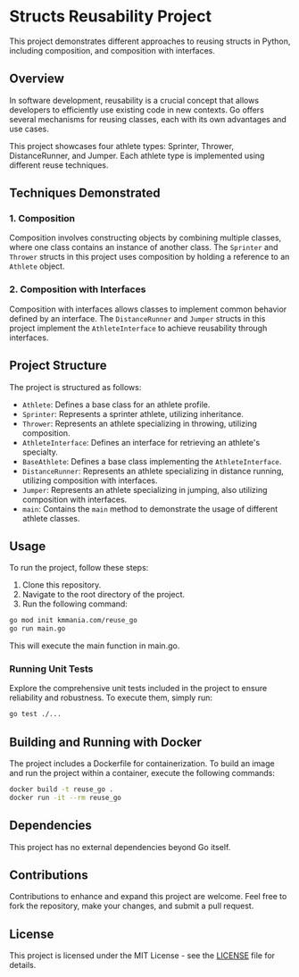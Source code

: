 # Structs Reusability Project

This project demonstrates different approaches to reusing structs in Python, including composition, and composition with interfaces.

## Overview

In software development, reusability is a crucial concept that allows developers to efficiently use existing code in new contexts. Go offers several mechanisms for reusing classes, each with its own advantages and use cases.

This project showcases four athlete types: Sprinter, Thrower, DistanceRunner, and Jumper. Each athlete type is implemented using different reuse techniques.

## Techniques Demonstrated

### 1. Composition

Composition involves constructing objects by combining multiple classes, where one class contains an instance of another class. The `Sprinter` and `Thrower` structs in this project uses composition by holding a reference to an `Athlete` object.

### 2. Composition with Interfaces

Composition with interfaces allows classes to implement common behavior defined by an interface. The `DistanceRunner` and `Jumper` structs in this project implement the `AthleteInterface` to achieve reusability through interfaces.

## Project Structure

The project is structured as follows:

- `Athlete`: Defines a base class for an athlete profile.
- `Sprinter`: Represents a sprinter athlete, utilizing inheritance.
- `Thrower`: Represents an athlete specializing in throwing, utilizing composition.
- `AthleteInterface`: Defines an interface for retrieving an athlete's specialty.
- `BaseAthlete`: Defines a base class implementing the `AthleteInterface`.
- `DistanceRunner`: Represents an athlete specializing in distance running, utilizing composition with interfaces.
- `Jumper`: Represents an athlete specializing in jumping, also utilizing composition with interfaces.
- `main`: Contains the `main` method to demonstrate the usage of different athlete classes.

## Usage

To run the project, follow these steps:

1. Clone this repository.
2. Navigate to the root directory of the project.
3. Run the following command:

```bash
go mod init kmmania.com/reuse_go
go run main.go
```

This will execute the main function in main.go.

### Running Unit Tests

Explore the comprehensive unit tests included in the project to ensure reliability and robustness. To execute them, simply run:

```bash
go test ./...
```

## Building and Running with Docker

The project includes a Dockerfile for containerization. To build an image and run the project within a container, execute the following commands:

```bash
docker build -t reuse_go .
docker run -it --rm reuse_go
```

## Dependencies

This project has no external dependencies beyond Go itself.

## Contributions

Contributions to enhance and expand this project are welcome. Feel free to fork the repository, make your changes, and submit a pull request.

## License

This project is licensed under the MIT License - see the [LICENSE](LICENSE) file for details.